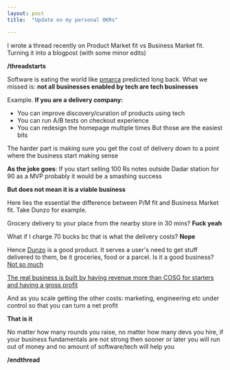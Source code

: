 ```yaml
---
layout: post
title:  "Update on my personal OKRs"

---
```

I wrote a thread recently on Product Market fit vs Business Market fit. Turning it into a blogpost (with some minor edits)

**/threadstarts**

Software is eating the world like [pmarca](http://blog.pmarca.com/) predicted long back. What we missed is: **not all businesses enabled by tech are tech businesses**

Example. **If you are a delivery company:**
  - You can improve discovery/curation of products using tech
  - You can run A/B tests on checkout experience
  - You can redesign the homepage multiple times
But those are the easiest bits

The harder part is making sure you get the cost of delivery down to a point where the business start making sense

**As the joke goes**: If you start selling 100 Rs notes outside Dadar station for 90 as a MVP probably it would be a smashing success

**But does not mean it is a viable business**

Here lies the essential the difference between P/M fit and Business Market fit. Take Dunzo for example.

Grocery delivery to your place from the nearby store in 30 mins? **Fuck yeah**

What if I charge 70 bucks bc that is what the delivery costs? **Nope**

Hence [Dunzo](https://www.dunzo.com/) is a good product. It serves a user's need to get stuff delivered to them, be it groceries, food or a parcel. Is it a good business? [Not so much](https://entrackr.com/2019/10/dunzo-spent-rs-225-to-earn-re-1-in-fy19/)

[The real business is built by having revenue more than COSG for starters and having a gross profit](https://tomtunguz.com/not-all-revenue-dollars-are-created-equal/)

And as you scale getting the other costs: marketing, engineering etc under control so that you can turn a net profit

**That is it**

No matter how many rounds you raise, no matter how many devs you hire, if your business fundamentals are not strong then sooner or later you will run out of money and no amount of software/tech will help you

**/endthread**
